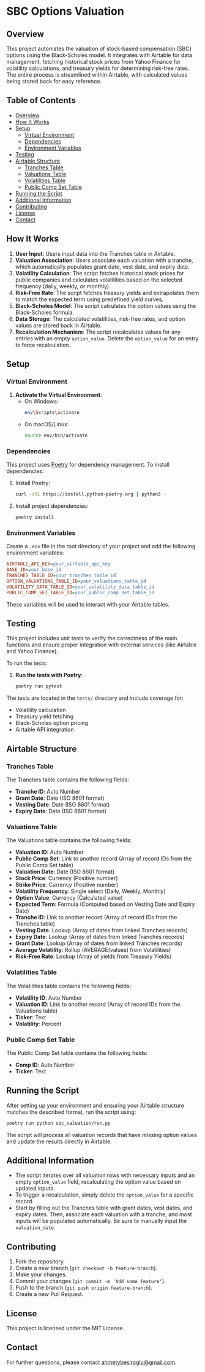 # SBC Options Valuation

## Overview

This project automates the valuation of stock-based compensation (SBC) options using the Black-Scholes model. It integrates with Airtable for data management, fetching historical stock prices from Yahoo Finance for volatility calculations, and treasury yields for determining risk-free rates. The entire process is streamlined within Airtable, with calculated values being stored back for easy reference.

## Table of Contents

- [Overview](#overview)
- [How It Works](#how-it-works)
- [Setup](#setup)
  - [Virtual Environment](#virtual-environment)
  - [Dependencies](#dependencies)
  - [Environment Variables](#environment-variables)
- [Testing](#testing)
- [Airtable Structure](#airtable-structure)
  - [Tranches Table](#tranches-table)
  - [Valuations Table](#valuations-table)
  - [Volatilities Table](#volatilities-table)
  - [Public Comp Set Table](#public-comp-set-table)
- [Running the Script](#running-the-script)
- [Additional Information](#additional-information)
- [Contributing](#contributing)
- [License](#license)
- [Contact](#contact)

## How It Works

1. **User Input**: Users input data into the Tranches table in Airtable.
2. **Valuation Association**: Users associate each valuation with a tranche, which automatically populates grant date, vest date, and expiry date.
3. **Volatility Calculation**: The script fetches historical stock prices for public companies and calculates volatilities based on the selected frequency (daily, weekly, or monthly).
4. **Risk-Free Rate**: The script fetches treasury yields and extrapolates them to match the expected term using predefined yield curves.
5. **Black-Scholes Model**: The script calculates the option values using the Black-Scholes formula.
6. **Data Storage**: The calculated volatilities, risk-free rates, and option values are stored back in Airtable.
7. **Recalculation Mechanism**: The script recalculates values for any entries with an empty `option_value`. Delete the `option_value` for an entry to force recalculation.

## Setup

### Virtual Environment

1. **Activate the Virtual Environment**:
   - On Windows:
     ```bash
     env\Scripts\activate
     ```
   - On macOS/Linux:
     ```bash
     source env/bin/activate
     ```

### Dependencies

This project uses [Poetry](https://python-poetry.org/) for dependency management. To install dependencies:

1. Install Poetry:
   ```bash
   curl -sSL https://install.python-poetry.org | python3 -
   ```
2. Install project dependencies:
   ```bash
   poetry install
   ```

### Environment Variables

Create a `.env` file in the root directory of your project and add the following environment variables:

```ini
AIRTABLE_API_KEY=your_airtable_api_key
BASE_ID=your_base_id
TRANCHES_TABLE_ID=your_tranches_table_id
OPTION_VALUATIONS_TABLE_ID=your_valuations_table_id
VOLATILITY_DATA_TABLE_ID=your_volatility_data_table_id
PUBLIC_COMP_SET_TABLE_ID=your_public_comp_set_table_id
```

These variables will be used to interact with your Airtable tables.

## Testing

This project includes unit tests to verify the correctness of the main functions and ensure proper integration with external services (like Airtable and Yahoo Finance).

To run the tests:

1. **Run the tests with Poetry**:
   ```bash
   poetry run pytest
   ```

The tests are located in the `tests/` directory and include coverage for:
- Volatility calculation
- Treasury yield fetching
- Black-Scholes option pricing
- Airtable API integration

## Airtable Structure

### Tranches Table

The Tranches table contains the following fields:

- **Tranche ID**: Auto Number
- **Grant Date**: Date (ISO 8601 format)
- **Vesting Date**: Date (ISO 8601 format)
- **Expiry Date**: Date (ISO 8601 format)

### Valuations Table

The Valuations table contains the following fields:

- **Valuation ID**: Auto Number
- **Public Comp Set**: Link to another record (Array of record IDs from the Public Comp Set table)
- **Valuation Date**: Date (ISO 8601 format)
- **Stock Price**: Currency (Positive number)
- **Strike Price**: Currency (Positive number)
- **Volatility Frequency**: Single select (Daily, Weekly, Monthly)
- **Option Value**: Currency (Calculated value)
- **Expected Term**: Formula (Computed based on Vesting Date and Expiry Date)
- **Tranche ID**: Link to another record (Array of record IDs from the Tranches table)
- **Vesting Date**: Lookup (Array of dates from linked Tranches records)
- **Expiry Date**: Lookup (Array of dates from linked Tranches records)
- **Grant Date**: Lookup (Array of dates from linked Tranches records)
- **Average Volatility**: Rollup (AVERAGE(values) from Volatilities)
- **Risk-Free Rate**: Lookup (Array of yields from Treasury Yields)

### Volatilities Table

The Volatilities table contains the following fields:

- **Volatility ID**: Auto Number
- **Valuation ID**: Link to another record (Array of record IDs from the Valuations table)
- **Ticker**: Text
- **Volatility**: Percent

### Public Comp Set Table

The Public Comp Set table contains the following fields:

- **Comp ID**: Auto Number
- **Ticker**: Text

## Running the Script

After setting up your environment and ensuring your Airtable structure matches the described format, run the script using:

```bash
poetry run python sbc_valuation/run.py
```

The script will process all valuation records that have missing option values and update the results directly in Airtable.

## Additional Information

- The script iterates over all valuation rows with necessary inputs and an empty `option_value` field, recalculating the option value based on updated inputs.
- To trigger a recalculation, simply delete the `option_value` for a specific record.
- Start by filling out the Tranches table with grant dates, vest dates, and expiry dates. Then, associate each valuation with a tranche, and most inputs will be populated automatically. Be sure to manually input the `valuation_date`.

## Contributing

1. Fork the repository.
2. Create a new branch (`git checkout -b feature-branch`).
3. Make your changes.
4. Commit your changes (`git commit -m 'Add some feature'`).
5. Push to the branch (`git push origin feature-branch`).
6. Create a new Pull Request.

## License

This project is licensed under the MIT License.

## Contact

For further questions, please contact [ahmetybesiroglu@gmail.com](mailto:ahmetybesiroglu@gmail.com).